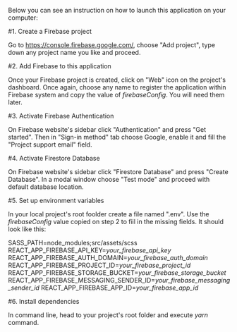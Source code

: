 Below you can see an instruction on how to launch this application on your computer:

#1. Create a Firebase project

Go to https://console.firebase.google.com/, choose "Add project", type down any project name you like and proceed.

#2. Add Firebase to this application

Once your Firebase project is created, click on "Web" icon on the project's dashboard. Once again, choose any name to register the application within Firebase system and copy the value of *firebaseConfig*. You will need them later.

#3. Activate Firebase Authentication

On Firebase website's sidebar click "Authentication" and press "Get started". Then in "Sign-in method" tab choose Google, enable it and fill the "Project support email" field.

#4. Activate Firestore Database

On Firebase website's sidebar click "Firestore Database" and press "Create Database". In a modal window choose "Test mode" and proceed with default database location.

#5. Set up environment variables

In your local project's root foolder create a file named ".env". Use the *firebaseConfig* value copied on step 2 to fiil in the missing fields. It should look like this:

SASS_PATH=node_modules;src/assets/scss
REACT_APP_FIREBASE_API_KEY=*your_firebase_api_key*
REACT_APP_FIREBASE_AUTH_DOMAIN=*your_firebase_auth_domain*
REACT_APP_FIREBASE_PROJECT_ID=*your_firebase_project_id*
REACT_APP_FIREBASE_STORAGE_BUCKET=*your_firebase_storage_bucket*
REACT_APP_FIREBASE_MESSAGING_SENDER_ID=*your_firebase_messaging_sender_id*
REACT_APP_FIREBASE_APP_ID=*your_firebase_app_id*

#6. Install dependencies

In command line, head to your project's root folder and execute *yarn* command.